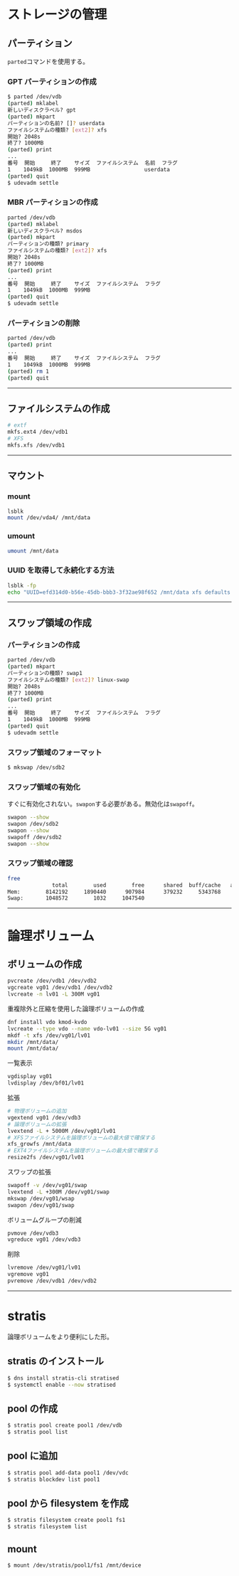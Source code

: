 # ストレージの管理

## パーティション

`parted`コマンドを使用する。

### GPT パーティションの作成

```bash
$ parted /dev/vdb
(parted) mklabel
新しいディスクラベル? gpt
(parted) mkpart
パーティションの名前? []? userdata
ファイルシステムの種類? [ext2]? xfs
開始? 2048s
終了? 1000MB
(parted) print
...
番号  開始     終了    サイズ  ファイルシステム  名前  フラグ
1    1049kB  1000MB  999MB                 userdata
(parted) quit
$ udevadm settle
```

### MBR パーティションの作成

```bash
parted /dev/vdb
(parted) mklabel
新しいディスクラベル? msdos
(parted) mkpart
パーティションの種類? primary
ファイルシステムの種類? [ext2]? xfs
開始? 2048s
終了? 1000MB
(parted) print
...
番号  開始     終了    サイズ  ファイルシステム  フラグ
1    1049kB  1000MB  999MB
(parted) quit
$ udevadm settle
```

### パーティションの削除

```bash
parted /dev/vdb
(parted) print
...
番号  開始     終了    サイズ  ファイルシステム  フラグ
1    1049kB  1000MB  999MB
(parted) rm 1
(parted) quit
```

---

## ファイルシステムの作成

```bash
# extf
mkfs.ext4 /dev/vdb1
# XFS
mkfs.xfs /dev/vdb1
```

---

## マウント

### mount

```bash
lsblk
mount /dev/vda4/ /mnt/data
```

### umount

```bash
umount /mnt/data
```

### UUID を取得して永続化する方法

```bash
lsblk -fp
echo "UUID=efd314d0-b56e-45db-bbb3-3f32ae98f652 /mnt/data xfs defaults 0 0"
```

---

## スワップ領域の作成

### パーティションの作成

```bash
parted /dev/vdb
(parted) mkpart
パーティションの種類? swap1
ファイルシステムの種類? [ext2]? linux-swap
開始? 2048s
終了? 1000MB
(parted) print
...
番号  開始     終了    サイズ  ファイルシステム  フラグ
1    1049kB  1000MB  999MB
(parted) quit
$ udevadm settle
```

### スワップ領域のフォーマット

```bash
$ mkswap /dev/sdb2
```

### スワップ領域の有効化

すぐに有効化されない。`swapon`する必要がある。無効化は`swapoff`。

```bash
swapon --show
swapon /dev/sdb2
swapon --show
swapoff /dev/sdb2
swapon --show
```

### スワップ領域の確認

```bash
free
              total        used        free      shared  buff/cache   available
Mem:        8142192     1890440      907984      379232     5343768     5684432
Swap:       1048572        1032     1047540
```

---

# 論理ボリューム

## ボリュームの作成

```bash
pvcreate /dev/vdb1 /dev/vdb2
vgcreate vg01 /dev/vdb1 /dev/vdb2
lvcreate -n lv01 -L 300M vg01
```

重複除外と圧縮を使用した論理ボリュームの作成

```bash
dnf install vdo kmod-kvdo
lvcreate --type vdo --name vdo-lv01 --size 5G vg01
mkdf -t xfs /dev/vg01/lv01
mkdir /mnt/data/
mount /mnt/data/
```

一覧表示

```bash
vgdisplay vg01
lvdisplay /dev/bf01/lv01
```

拡張

```bash
# 物理ボリュームの追加
vgextend vg01 /dev/vdb3
# 論理ボリュームの拡張
lvextend -L + 5000M /dev/vg01/lv01
# XFSファイルシステムを論理ボリュームの最大値で確保する
xfs_growfs /mnt/data
# EXT4ファイルシステムを論理ボリュームの最大値で確保する
resize2fs /dev/vg01/lv01
```

スワップの拡張

```bash
swapoff -v /dev/vg01/swap
lvextend -L +300M /dev/vg01/swap
mkswap /dev/vg01/wsap
swapon /dev/vg01/swap
```

ボリュームグループの削減

```bash
pvmove /dev/vdb3
vgreduce vg01 /dev/vdb3
```

削除

```bash
lvremove /dev/vg01/lv01
vgremove vg01
pvremove /dev/vdb1 /dev/vdb2
```

---

# stratis

論理ボリュームをより便利にした形。

## stratis のインストール

```bash
$ dns install stratis-cli stratised
$ systemctl enable --now stratised
```

## pool の作成

```bash
$ stratis pool create pool1 /dev/vdb
$ stratis pool list
```

## pool に追加

```bash
$ stratis pool add-data pool1 /dev/vdc
$ stratis blockdev list pool1
```

## pool から filesystem を作成

```bash
$ stratis filesystem create pool1 fs1
$ stratis filesystem list
```

## mount

```bash
$ mount /dev/stratis/pool1/fs1 /mnt/device
```
